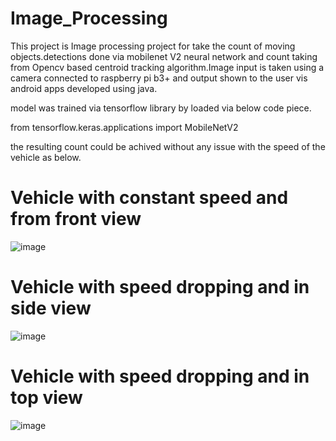 # Image_Processing
This project is Image processing project for take the count of moving objects.detections done via mobilenet V2 neural network and count taking from Opencv based centroid tracking algorithm.Image input is taken using a camera connected to raspberry pi b3+  and output shown to the user vis android apps developed using java.

model was trained via tensorflow library by loaded via below code piece.

from tensorflow.keras.applications import MobileNetV2

the resulting count could be achived without any issue with the speed of the vehicle as below.

# Vehicle with constant speed and from front view

![image](https://github.com/user-attachments/assets/71144111-3c4f-4e2d-864f-2c6b84474ad1)

# Vehicle with speed dropping and in side view

![image](https://github.com/user-attachments/assets/20f30adf-787d-4403-9e09-dd2ee5686d66)

# Vehicle with speed dropping and in top view

![image](https://github.com/user-attachments/assets/855e922d-7fda-49ca-9a9b-42bc8a48715e)
